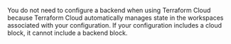 You do not need to configure a backend when using Terraform Cloud because Terraform Cloud automatically manages state in the workspaces associated with your configuration. If your configuration includes a cloud block, it cannot include a backend block.